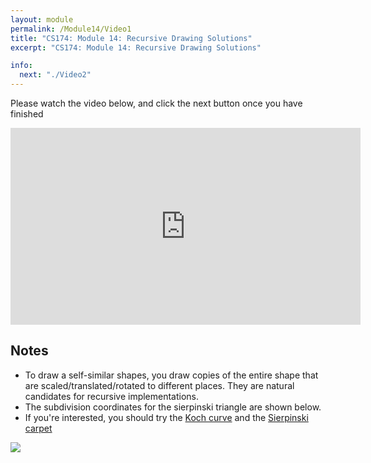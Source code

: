 ```yaml
---
layout: module
permalink: /Module14/Video1
title: "CS174: Module 14: Recursive Drawing Solutions"
excerpt: "CS174: Module 14: Recursive Drawing Solutions"

info:
  next: "./Video2"
---
```


Please watch the video below, and click the next button once you have finished

<iframe width="560" height="315" src="https://www.youtube.com/embed/YVdj8e8KbTA" frameborder="0" allow="accelerometer; autoplay; clipboard-write; encrypted-media; gyroscope; picture-in-picture" allowfullscreen></iframe>

<h2>Notes</h2>


<ul>
<li>To draw a self-similar shapes, you draw copies of the entire shape that are scaled/translated/rotated to different places.  They are natural candidates for recursive implementations.</li>
<li>The subdivision coordinates for the sierpinski triangle are shown below.</li>
<li>If you're interested, you should try the <a href = "https://larryriddle.agnesscott.org/ifs/kcurve/kcurve.htm">Koch curve</a> and the <a href = "https://en.wikipedia.org/wiki/Sierpi%C5%84ski_carpet">Sierpinski carpet</a></li>
</ul>

<img src = "../images/Module14/Subdivision.svg">